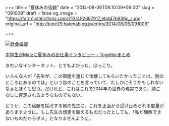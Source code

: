+++
title = "夏休みの宿題"
date = "2014-08-06T09:10:09+09:00"
slug = "091009"
draft = false
og_image = "https://farm1.staticflickr.com/213/492667917_ebd47b936c_z.jpg"
original_url = "http://june29.hatenablog.jp/entry/2014/08/06/091009"

+++

<p><a href="https://www.flickr.com/photos/june29/492667917" title="針金蟷螂 by Jun OHWADA, on Flickr"><img src="https://farm1.staticflickr.com/213/492667917_ebd47b936c_z.jpg" alt="針金蟷螂"></a></p>
<p><a href="http://togetter.com/li/702315" title="中学生がMatzに夏休みのお仕事インタビュー - Togetterまとめ">中学生がMatzに夏休みのお仕事インタビュー - Togetterまとめ</a></p>
<p>きれいなインターネット、とてもよかった。ほっこり。</p>
<p>いろんな人が「先生が、この宿題を通じて体験してもらいたかったことは、別のところにあるのでは」という旨のことを言っていて、たしかにそうかもしれないなぁとぼくも思う。だけれど、これはこれで2014年の世界の現実であり、頭ごなしに否定されるようなものでもない。</p>
<p>どうか、この宿題を採点する側の先生に、これを正面から受け止められる度量がありますように。もし先生の想定を超えるものだったとしても、「私が理解できないものだからダメ」となりませんように。</p>
